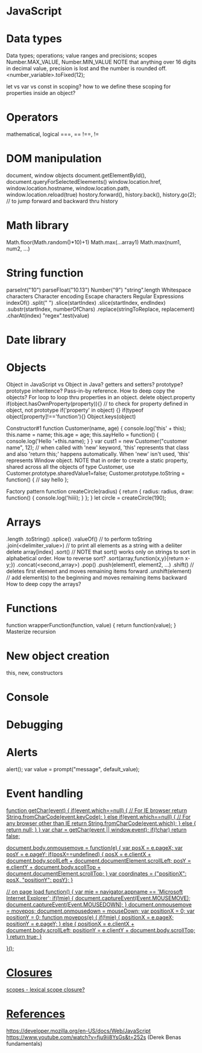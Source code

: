 # JavaScript

# Data types
Data types; operations; value ranges and precisions; scopes
Number.MAX_VALUE, Number.MIN_VALUE
NOTE that anything over 16 digits in decimal value, precision is lost and the number is rounded off.
<number_variable>.toFixed(12);

let vs var vs const in scoping? how to we define these scoping for properties inside an object?

# Operators
mathematical, logical
===, ==
!==, !=

# DOM manipulation
document, window objects
document.getElementById(), document.queryForSelectedEleements()
window.location.href, window.location.hostname, window.location.path, window.location.reload(true)
hostory.forward(), history.back(), history.go(2); // to jump forward and backward thru history

# Math library
Math.floor(Math.random()*10)+1)
Math.max(...array1)
Math.max(num1, num2, ...)

# String function
parseInt("10")
parseFloat("10.13")
Number("9")
"string".length
Whitespace characters
Character encoding
Escape characters
Regular Expressions
indexOf()
.split(" ")
.slice(startIndex)
.slice(startIndex, endIndex)
.substr(startIndex, numberOfChars)
.replace(stringToReplace, replacement)
.charAt(index)
"regex".test(value)


# Date library

# Objects
Object in JavaScript vs Object in Java?
getters and setters?
prototype? prototype inheritence?
Pass-in-by reference.  How to deep copy the objects?
For loop to loop thru properties in an object.
delete object.property
if(object.hasOwnProperty(property)){} // to check for property defined in object, not prototype
if('property' in object) {}
if(typeof object[property]!=='function'){}
Object.keys(object)

Constructor#1
function Customer(name, age) {
  console.log('this' + this);
  this.name = name;
  this.age = age;
  this.sayHello = function() {
    console.log('Hello '+this.name);
  }
}
var cust1 = new Customer("customer name", 12); // when called with 'new' keyword, 'this' represents that class and also 'return this;' happens automatically. When 'new' isn't used, 'this' represents Window object.
NOTE that in order to create a static property, shared across all the objects of type Customer, use Customer.prototype.sharedValue1=false;
Customer.prototype.toString = function() { // say hello };

Factory pattern
function createCircle(radius) {
  return {
    radius: radius,
    draw: function() {
      console.log('hiiii);
    }
  };
}
let circle = createCircle(190);


# Arrays
.length
.toString()
.splice()
.valueOf() // to perform toString
.join(<delimiter_value>) // to print all elements as a string with a deliiter
delete array[index]
.sort() // NOTE that sort() works only on strings to sort in alphabetical order. How to reverse sort?
.sort(array,function(x,y){return x-y;})
.concat(<second_array>)
.pop()
.push(element1, element2, ...)
.shift() // deletes first element and moves remaining items forward
.unshift(element) // add element(s) to the beginning and moves remaining items backward
How to deep copy the arrays?

# Functions
function wrapperFunction(function, value) {
  return function(value);
}
Masterize recursion

# New object creation
this, new, constructors

# Console

# Debugging

# Alerts
alert();
var value = prompt("message", default_value);

# Event handling
<a href="JavaScript:void(0)" />
function getChar(event) {
  if(event.which==null) { // For IE browser
    return String.fromCharCode(event.keyCode);
  } else if(event.which==null) { // For any browser other than IE
    return String.fromCharCode(event.which);
  } else {
    return null;
  }
}
var char = getChar(event || window.event); if(!char) return false;

document.body.onmousemove = function(e) {
  var posX = e.pageX;
  var posY = e.pageY;
  if(posX==undefined) {
    posX = e.clientX + document.body.scollLeft + document.documentElement.scrollLeft;
    posY = e.clientY + document.body.scollTop + document.documentElement.scrollTop;
  }
  var coordinates = {"positionX": posX, "positionY": posY};
}

// on page load
function() {
  var mie = navigator.appname == 'Microsoft Internet Explorer';
  if(!mie) {
    document.captureEvent(Event.MOUSEMOVE);
    document.captureEvent(Event.MOUSEDOWN);
  }
  document.onmousemove = movepos;
  document.onmousedown = mouseDown;
  var positionX = 0;
  var positionY = 0;
  function movepos(e) {
    if(!mie) {
      positionX = e.pageX;
      positionY = e.pageY;
    } else {
      positionX = e.clientX + document.body.scrollLeft;
      positionY = e.clientY + document.body.scrollTop;
    }
    return true;
  }

}();

# Closures
scopes - lexical scope
closure?

# References
https://developer.mozilla.org/en-US/docs/Web/JavaScript
https://www.youtube.com/watch?v=fju9ii8YsGs&t=252s (Derek Benas fundamentals)
